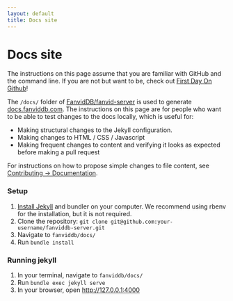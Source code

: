 ```yaml
---
layout: default
title: Docs site
---
```


# Docs site

<div class="alert alert-info" role="alert">
  The instructions on this page assume that you are familiar with GitHub and the command line.
  If you are not but want to be, check out <a href="https://lab.github.com/githubtraining/first-day-on-github">First Day On Github</a>!
</div>

The `/docs/` folder of [FanvidDB/fanvid-server](https://github.com/FanvidDB/fanviddb-server) is used to generate [docs.fanviddb.com](https://docs.fanviddb.com). The instructions on this page are for people who want to be able to test changes to the docs locally, which is useful for:

- Making structural changes to the Jekyll configuration.
- Making changes to HTML / CSS / Javascript
- Making frequent changes to content and verifying it looks as expected before making a pull request

For instructions on how to propose simple changes to file content, see [Contributing -> Documentation](/contributing/documentation.html).

### Setup

1. [Install Jekyll](https://jekyllrb.com/docs/installation/) and bundler on your computer. We recommend using rbenv for the installation, but it is not required.
2. Clone the repository: `git clone git@github.com:your-username/fanviddb-server.git`
3. Navigate to `fanviddb/docs/`
4. Run `bundle install`

### Running jekyll

1. In your terminal, navigate to `fanviddb/docs/`
2. Run `bundle exec jekyll serve`
3. In your browser, open <http://127.0.0.1:4000>
